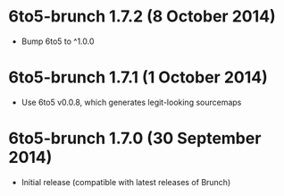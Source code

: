 # 6to5-brunch 1.7.2 (8 October 2014)
* Bump 6to5 to ^1.0.0

# 6to5-brunch 1.7.1 (1 October 2014)
* Use 6to5 v0.0.8, which generates legit-looking sourcemaps

# 6to5-brunch 1.7.0 (30 September 2014)
* Initial release (compatible with latest releases of Brunch)
